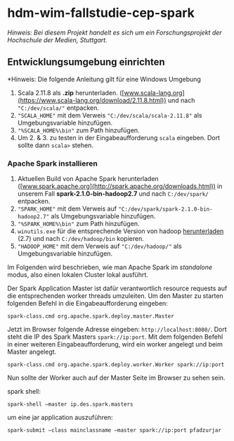 # hdm-wim-fallstudie-cep-spark

*Hinweis: Bei diesem Projekt handelt es sich um ein Forschungsprojekt der Hochschule der Medien, Stuttgart.*

## Entwicklungsumgebung einrichten

*Hinweis: Die folgende Anleitung gilt für eine Windows Umgebung

1. Scala 2.11.8 als **.zip** herunterladen. ([www.scala-lang.org](https://www.scala-lang.org/download/2.11.8.html)) und nach
 `"C:/dev/scala/"` entpacken.
2. `"SCALA_HOME"` mit dem Verweis `"C:/dev/scala/scala-2.11.8"` als Umgebungsvariable hinzufügen.
3. `"%SCALA_HOME%\bin"` zum Path hinzufügen.
4. Um 2. & 3. zu testen in der Eingabeaufforderung `scala` eingeben. Dort sollte dann `scala>` stehen.

### Apache Spark installieren

1. Aktuellen Build von Apache Spark herunterladen ([www.spark.apache.org](http://spark.apache.org/downloads.html)) in unserem Fall **spark-2.1.0-bin-hadoop2.7** und nach `C:/dev/spark/` entpacken.
2. `"SPARK_HOME"` mit dem Verweis auf `"C:/dev/spark/spark-2.1.0-bin-hadoop2.7"` als Umgebungsvariable hinzufügen.
3. `"%SPARK_HOME%\bin"` zum Path hinzufügen.
4. `winutils.exe` für die entsprechende Version von hadoop [herunterladen](https://github.com/steveloughran/winutils) (2.7) und nach `C:/dev/hadoop/bin` kopieren.
5. `"HADOOP_HOME"` mit dem Verweis auf `"C:/dev/hadoop/"` als Umgebungsvariable hinzufügen.

Im Folgenden wird beschrieben, wie man Apache Spark im *standalone* modus, also einen lokalen Cluster lokal ausführt.

Der Spark Application Master ist dafür verantwortlich resource requests auf die entsprechenden worker threads umzuleiten.
Um den Master zu starten folgenden Befehl in die Eingabeaufforderung eingeben:

`spark-class.cmd org.apache.spark.deploy.master.Master`

Jetzt im Browser folgende Adresse eingeben: `http://localhost:8080/`. Dort steht die IP des Spark Masters `spark://ip:port`. 
Mit dem folgenden Befehl in einer weiteren Eingabeaufforderung, wird ein worker angelegt und beim Master angelegt. 

`spark-class.cmd org.apache.spark.deploy.worker.Worker spark://ip:port`

Nun sollte der Worker auch auf der Master Seite im Browser zu sehen sein.

spark shell:

`spark-shell –master ip.des.spark.masters`

um eine jar application auszuführen:

`spark-submit –class mainclassname –master spark://ip:port pfadzurjar`